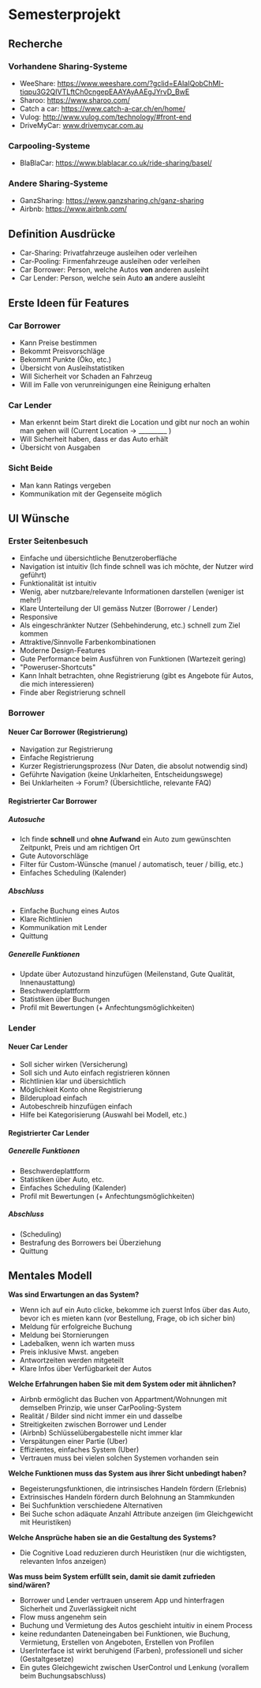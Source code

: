 # Semesterprojekt

## Recherche

### Vorhandene Sharing-Systeme

* WeeShare: https://www.weeshare.com/?gclid=EAIaIQobChMI-tiqpu3G2QIVTLftCh0cngepEAAYAyAAEgJYrvD_BwE
* Sharoo: https://www.sharoo.com/
* Catch a car: https://www.catch-a-car.ch/en/home/
* Vulog: http://www.vulog.com/technology/#front-end
* DriveMyCar: www.drivemycar.com.au

### Carpooling-Systeme

* BlaBlaCar: https://www.blablacar.co.uk/ride-sharing/basel/

### Andere Sharing-Systeme

* GanzSharing: https://www.ganzsharing.ch/ganz-sharing
* Airbnb: https://www.airbnb.com/

## Definition Ausdrücke

* Car-Sharing: Privatfahrzeuge ausleihen oder verleihen
* Car-Pooling: Firmenfahrzeuge ausleihen oder verleihen
* Car Borrower: Person, welche Autos **von** anderen ausleiht
* Car Lender: Person, welche sein Auto **an** andere ausleiht

## Erste Ideen für Features

### Car Borrower
* Kann Preise bestimmen
* Bekommt Preisvorschläge
* Bekommt Punkte (Öko, etc.)
* Übersicht von Ausleihstatistiken
* Will Sicherheit vor Schaden an Fahrzeug
* Will im Falle von verunreinigungen eine Reinigung erhalten

### Car Lender
* Man erkennt beim Start direkt die Location und gibt nur noch an wohin man gehen will (Current Location $\to$ _________ )
* Will Sicherheit haben, dass er das Auto erhält
* Übersicht von Ausgaben

### Sicht Beide
* Man kann Ratings vergeben
* Kommunikation mit der Gegenseite möglich

## UI Wünsche

### Erster Seitenbesuch

* Einfache und übersichtliche Benutzeroberfläche
* Navigation ist intuitiv (Ich finde schnell was ich möchte, der Nutzer wird geführt)
* Funktionalität ist intuitiv
* Wenig, aber nutzbare/relevante Informationen darstellen (weniger ist mehr!)
* Klare Unterteilung der UI gemäss Nutzer (Borrower / Lender)
* Responsive
* Als eingeschränkter Nutzer (Sehbehinderung, etc.) schnell zum Ziel kommen
* Attraktive/Sinnvolle Farbenkombinationen
* Moderne Design-Features
* Gute Performance beim Ausführen von Funktionen (Wartezeit gering)
* "Poweruser-Shortcuts"
* Kann Inhalt betrachten, ohne Registrierung (gibt es Angebote für Autos, die mich interessieren)
* Finde aber Registrierung schnell

### Borrower

#### Neuer Car Borrower (Registrierung)

* Navigation zur Registrierung
* Einfache Registrierung
* Kurzer Registrierungsprozess (Nur Daten, die absolut notwendig sind)
* Geführte Navigation (keine Unklarheiten, Entscheidungswege)
* Bei Unklarheiten $\to$ Forum? (Übersichtliche, relevante FAQ)

#### Registrierter Car Borrower

##### Autosuche

* Ich finde **schnell** und **ohne Aufwand** ein Auto zum gewünschten Zeitpunkt, Preis und am richtigen Ort
* Gute Autovorschläge
* Filter für Custom-Wünsche (manuel / automatisch, teuer / billig, etc.)
* Einfaches Scheduling (Kalender)

##### Abschluss

* Einfache Buchung eines Autos
* Klare Richtlinien
* Kommunikation mit Lender
* Quittung

##### Generelle Funktionen

* Update über Autozustand hinzufügen (Meilenstand, Gute Qualität, Innenaustattung)
* Beschwerdeplattform
* Statistiken über Buchungen
* Profil mit Bewertungen (+ Anfechtungsmöglichkeiten)

### Lender

#### Neuer Car Lender

* Soll sicher wirken (Versicherung)
* Soll sich und Auto einfach registrieren können
* Richtlinien klar und übersichtlich
* Möglichkeit Konto ohne Registrierung
* Bilderupload einfach
* Autobeschreib hinzufügen einfach
* Hilfe bei Kategorisierung (Auswahl bei Modell, etc.)

#### Registrierter Car Lender

##### Generelle Funktionen
* Beschwerdeplattform
* Statistiken über Auto, etc.
* Einfaches Scheduling (Kalender)
* Profil mit Bewertungen (+ Anfechtungsmöglichkeiten)

##### Abschluss

* (Scheduling)
* Bestrafung des Borrowers bei Überziehung
* Quittung

## Mentales Modell

**Was sind Erwartungen an das System?**

* Wenn ich auf ein Auto clicke, bekomme ich zuerst Infos über das Auto, bevor ich es mieten kann (vor Bestellung, Frage, ob ich sicher bin)
* Meldung für erfolgreiche Buchung
* Meldung bei Stornierungen
* Ladebalken, wenn ich warten muss
* Preis inklusive Mwst. angeben
* Antwortzeiten werden mitgeteilt
* Klare Infos über Verfügbarkeit der Autos

**Welche Erfahrungen haben Sie mit dem System oder mit ähnlichen?**

* Airbnb ermöglicht das Buchen von Appartment/Wohnungen mit demselben Prinzip, wie unser CarPooling-System
* Realität / Bilder sind nicht immer ein und dasselbe
* Streitigkeiten zwischen Borrower und Lender
* (Airbnb) Schlüsselübergabestelle nicht immer klar
* Verspätungen einer Partie (Uber)
* Effizientes, einfaches System (Uber)
* Vertrauen muss bei vielen solchen Systemen vorhanden sein

**Welche Funktionen muss das System aus ihrer Sicht unbedingt haben?**

* Begeisterungsfunktionen, die intrinsisches Handeln fördern (Erlebnis)
* Extrinsisches Handeln fördern durch Belohnung an Stammkunden
* Bei Suchfunktion verschiedene Alternativen
* Bei Suche schon adäquate Anzahl Attribute anzeigen (im Gleichgewicht mit Heuristiken)

**Welche Ansprüche haben sie an die Gestaltung des Systems?**

* Die Cognitive Load reduzieren durch Heuristiken (nur die wichtigsten, relevanten Infos anzeigen)

**Was muss beim System erfüllt sein, damit sie damit zufrieden sind/wären?**

* Borrower und Lender vertrauen unserem App und hinterfragen Sicherheit und Zuverlässigkeit nicht
* Flow muss angenehm sein
* Buchung und Vermietung des Autos geschieht intuitiv in einem Process
* keine redundanten Dateneingaben bei Funktionen, wie Buchung, Vermietung, Erstellen von Angeboten, Erstellen von Profilen
* UserInterface ist wirkt beruhigend (Farben), professionell und sicher (Gestaltgesetze)
* Ein gutes Gleichgewicht zwischen UserControl und Lenkung (vorallem beim Buchungsabschluss)